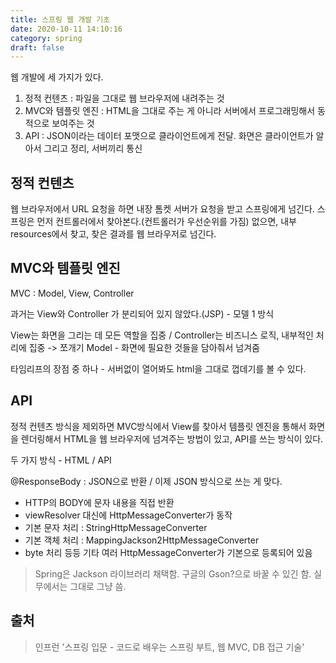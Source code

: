 ```yaml
---
title: 스프링 웹 개발 기초
date: 2020-10-11 14:10:16
category: spring
draft: false
---
```


웹 개발에 세 가지가 있다.
1. 정적 컨텐츠 : 파일을 그대로 웹 브라우저에 내려주는 것
2. MVC와 템플릿 엔진 : HTML을 그대로 주는 게 아니라 서버에서 프로그래밍해서 동적으로 보여주는 것
3. API : JSON이라는 데이터 포맷으로 클라이언트에게 전달. 화면은 클라이언트가 알아서 그리고 정리, 서버끼리 통신


## 정적 컨텐츠

웹 브라우저에서 URL 요청을 하면 내장 톰켓 서버가 요청을 받고 스프링에게 넘긴다. 스프링은 먼저 컨트롤러에서 찾아본다.(컨트롤러가 우선순위를 가짐) 없으면, 내부 resources에서 찾고, 찾은 결과를 웹 브라우저로 넘긴다.


## MVC와 템플릿 엔진

MVC : Model, View, Controller

과거는 View와 Controller 가 분리되어 있지 않았다.(JSP) - 모델 1 방식

View는 화면을 그리는 데 모든 역할을 집중 / Controller는 비즈니스 로직, 내부적인 처리에 집중 -> 쪼개기
Model - 화면에 필요한 것들을 담아줘서 넘겨줌

타임리프의 장점 중 하나 - 서버없이 열어봐도 html을 그대로 껍데기를 볼 수 있다.


## API

정적 컨텐츠 방식을 제외하면 MVC방식에서 View를 찾아서 템플릿 엔진을 통해서 화면을 렌더링해서 HTML을 웹 브라우저에 넘겨주는 방법이 있고, API를 쓰는 방식이 있다.

두 가지 방식 - HTML / API

@ResponseBody : JSON으로 반환 / 이제 JSON 방식으로 쓰는 게 맞다.
- HTTP의 BODY에 문자 내용을 직접 반환
- viewResolver 대신에 HttpMessageConverter가 동작
- 기본 문자 처리 : StringHttpMessageConverter
- 기본 객체 처리 : MappingJackson2HttpMessageConverter
- byte 처리 등등 기타 여러 HttpMessageConverter가 기본으로 등록되어 있음
> Spring은 Jackson 라이브러리 채택함. 구글의 Gson?으로 바꿀 수 있긴 함. 실무에서는 그대로 그냥 씀.


## 출처

> 인프런 '스프링 입문 - 코드로 배우는 스프링 부트, 웹 MVC, DB 접근 기술'